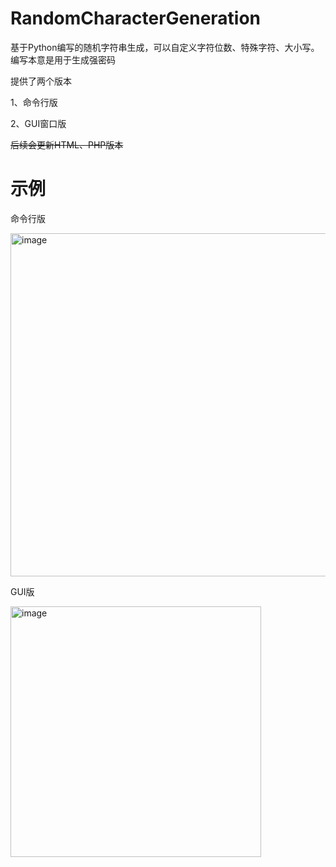 # RandomCharacterGeneration
基于Python编写的随机字符串生成，可以自定义字符位数、特殊字符、大小写。编写本意是用于生成强密码


提供了两个版本

1、命令行版

2、GUI窗口版

~~后续会更新HTML、PHP版本~~

# 示例
命令行版

<img width="549" alt="image" src="https://github.com/LceAn/RandomCharacterGeneration/assets/63484787/98290ca5-b682-4394-89ed-027735074861">

GUI版

<img width="401" alt="image" src="https://github.com/LceAn/RandomCharacterGeneration/assets/63484787/4f5121fa-0f18-41ce-b6d7-16772e409ce5">
